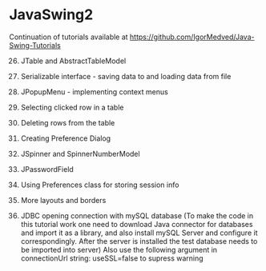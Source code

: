 # JavaSwing2

Continuation of tutorials available at https://github.com/IgorMedved/Java-Swing-Tutorials


26) JTable and AbstractTableModel

27) Serializable interface - saving data to and loading data from file

28) JPopupMenu - implementing context menus 

29) Selecting clicked row in a table

30) Deleting rows from the table

31) Creating Preference Dialog

32) JSpinner and SpinnerNumberModel

33) JPasswordField

34) Using Preferences class for storing session info

35) More layouts and borders 

36) JDBC opening connection with mySQL database (To make the code in this tutorial work one need to download Java connector for databases and import it as a library, and also install mySQL Server and configure it correspondingly. After the server is installed the test database needs to be imported into server)
Also use the following argument in connectionUrl string:
useSSL=false to supress warning
